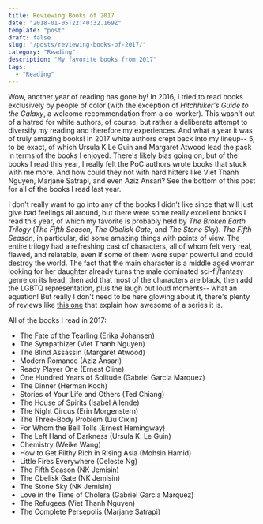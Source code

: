 ```yaml
---
title: Reviewing Books of 2017
date: "2018-01-05T22:40:32.169Z"
template: "post"
draft: false
slug: "/posts/reviewing-books-of-2017/"
category: "Reading"
description: "My favorite books from 2017"
tags:
  - "Reading"
---
```

Wow, another year of reading has gone by! In 2016, I tried to read books exclusively by people of color (with the exception of *Hitchhiker's Guide to the Galaxy*, a welcome recommendation from a co-worker). This wasn't out of a hatred for white authors, of course, but rather a deliberate attempt to diversify my reading and therefore my experiences. And what a year it was of truly amazing books! In 2017 white authors crept back into my lineup-- 5, to be exact, of which Ursula K Le Guin and Margaret Atwood lead the pack in terms of the books I enjoyed. There's likely bias going on, but of the books I read this year, I really felt the PoC authors wrote books that stuck with me more. And how could they not with hard hitters like Viet Thanh Nguyen, Marjane Satrapi, and even Aziz Ansari? See the bottom of this post for all of the books I read last year.

I don't really want to go into any of the books I didn't like since that will just give bad feelings all around, but there were some really excellent books I read this year, of which my favorite is probably held by *The Broken Earth Trilogy* (*The Fifth Season, The Obelisk Gate,* and *The Stone Sky*). *The Fifth Season*, in particular, did some amazing things with points of view. The entire trilogy had a refreshing cast of characters, all of whom felt very real, flawed, and relatable, even if some of them were super powerful and could destroy the world. The fact that the main character is a middle aged woman looking for her daughter already turns the male dominated sci-fi/fantasy genre on its head, then add that most of the characters are black, then add the LGBTQ representation, plus the laugh out loud moments-- what an equation! But really I don't need to be here glowing about it, there's plenty of reviews like [this one](https://www.theverge.com/2017/8/17/16156416/n-k-jemisin-broken-earth-trilogy-the-stone-sky-fantasy-book-review) that explain how awesome of a series it is.

All of the books I read in 2017:
* The Fate of the Tearling (Erika Johansen)
* The Sympathizer (Viet Thanh Nguyen)
* The Blind Assassin (Margaret Atwood)
* Modern Romance (Aziz Ansari)
* Ready Player One (Ernest Cline)
* One Hundred Years of Solitude (Gabriel Garcia Marquez)
* The Dinner (Herman Koch)
* Stories of Your Life and Others (Ted Chiang)
* The House of Spirits (Isabel Allende)
* The Night Circus (Erin Morgenstern)
* The Three-Body Problem (Liu Cixin)
* For Whom the Bell Tolls (Ernest Hemingway)
* The Left Hand of Darkness (Ursula K. Le Guin)
* Chemistry (Weike Wang)
* How to Get Filthy Rich in Rising Asia (Mohsin Hamid)
* Little Fires Everywhere (Celeste Ng)
* The Fifth Season (NK Jemisin)
* The Obelisk Gate (NK Jemisin)
* The Stone Sky (NK Jemisin)
* Love in the Time of Cholera (Gabriel Garcia Marquez)
* The Refugees (Viet Thanh Nguyen)
* The Complete Persepolis (Marjane Satrapi) 
